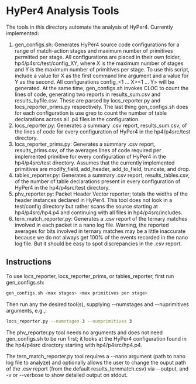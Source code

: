 # HyPer4 Analysis Tools

The tools in this directory automate the analysis of HyPer4.  Currently implemented:

1. gen\_configs.sh: Generates HyPer4 source code configurations for a range of match-action stages and maximum number of primitives permitted per stage.  All configurations are placed in their own folder, hp4/p4src/test/config\_XY, where X is the maximum number of stages and Y is the maximum number of primitives per stage.  To use this script, include a value for X as the first command line argument and a value for Y as the second.  All configurations config\_<1 ... X><1 ... Y> will be generated.  At the same time, gen\_configs.sh invokes CLOC to count the lines of code, generating two reports in results\_sum.csv and results\_byfile.csv.  These are parsed by locs\_reporter.py and locs\_reporter\_prims.py respectively.  The last thing gen\_configs.sh does for each configuration is use grep to count the number of table declarations across all .p4 files in the configuration.
2. locs\_reporter.py: Generates a summary .csv report, results\_sum.csv, of the lines of code for every configuration of HyPer4 in the hp4/p4src/test directory.
3. locs\_reporter\_prims.py: Generates a summary .csv report, results\_prims.csv, of the averages lines of code required per implemented primitive for every configuration of HyPer4 in the hp4/p4src/test directory.  Assumes that the currently implemented primitives are modify\_field, add\_header, add\_to\_field, truncate, and drop.
4. tables\_reporter.py: Generates a summary .csv report, results\_tables.csv, of the number of table declarations present in every configuration of HyPer4 in the hp4/p4src/test directory.
5. phv\_reporter.py: Packet Header Vector reporter; totals the widths of the header instances declared in HyPer4.  This tool does not look in a test/config directory but rather scans the source starting at hp4/p4src/hp4.p4 and continuing with all files in hp4/p4src/includes.
6. tern\_match\_reporter.py: Generates a .csv report of the ternary matches involved in each packet in a nano log file.  Warning, the reported averages for bits involved in ternary matches may be a little inaccurate because we do not always get 100% of the events recorded in the nano log file.  But it should be easy to spot discrepancies in the .csv report.

## Instructions

To use locs\_reporter, locs\_reporter\_prims, or tables\_reporter, first run gen\_configs.sh:
```bash
gen_configs.sh <max stages> <max primitives per stage>
```

Then run any the desired tool(s), supplying --numstages and --nuprimitives arguments, e.g.,:
```bash
locs_reporter.py --numstages 3 --numprimitives 3
```

The phv\_reporter.py tool needs no arguments and does not need gen\_configs.sh to be run first; it looks at the HyPer4 configuration found in the hp4/p4src directory starting with hp4/p4src/hp4.p4.

The tern\_match\_reporter.py tool requires a --nano argument (path to nano log file to analyze) and optionally allows the user to change the ouput path of the .csv report (from the default results_ternmatch.csv) via --output, and -v or --verbose to show detailed output on stdout.
